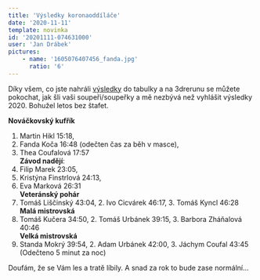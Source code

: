 ```yaml
---
title: 'Výsledky koronaoddíláče'
date: '2020-11-11'
template: novinka
id: '20201111-074631000'
user: 'Jan Drábek'
pictures:
    - name: '1605076407456_fanda.jpg'
      ratio: '6'
---
```

Díky všem, co jste nahráli [výsledky](https://docs.google.com/spreadsheets/d/1Koo_w29gd3vg2TdwjkFgSKiliYIx3zpMcWCijNoU1kM/edit?usp=sharing) do tabulky a na 3drerunu se můžete pokochat, jak šli vaši soupeři/soupeřky a mě nezbývá než vyhlášit výsledky 2020. Bohužel letos bez štafet.

**Nováčkovský kufřík**

1.  Martin Hikl 15:18,
2.  Fanda Koča 16:48 (odečten čas za běh v masce),
3.  Thea Coufalová 17:57  
    **Závod nadějí**:
1.  Filip Marek 23:05,
2.  Kristýna Finstrlová 24:13,
3.  Eva Marková 26:31  
    **Veteránský pohár**
5.  Tomáš Liščinský 43:04, 2. Ivo Cicvárek 46:17, 3. Tomáš Kyncl 46:28  
    **Malá mistrovská**
6.  Tomáš Kučera 34:50, 2. Tomáš Urbánek 39:15, 3. Barbora Zháňalová 40:46  
    **Velká mistrovská**
7.  Standa Mokrý 39:54, 2. Adam Urbánek 42:00, 3. Jáchym Coufal 43:45 (Odečteno 5 minut za noc)

Doufám, že se Vám les a tratě líbily. A snad za rok to bude zase normální...
